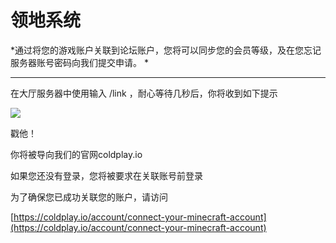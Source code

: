 # 领地系统

*通过将您的游戏账户关联到论坛账户，您将可以同步您的会员等级，及在您忘记服务器账号密码向我们提交申请。 *

----------

在大厅服务器中使用输入 /link ，耐心等待几秒后，你将收到如下提示

![](https://s3.amazonaws.com/cdn.freshdesk.com/data/helpdesk/attachments/production/48043294412/original/pM3Cwzm8-mSsmIZpm06N_j900z5thE54Ug.png?1591497979)

戳他！

你将被导向我们的官网coldplay.io

如果您还没有登录，您将被要求在关联账号前登录

为了确保您已成功关联您的账户，请访问

[https://coldplay.io/account/connect-your-minecraft-account](https://coldplay.io/account/connect-your-minecraft-account)
